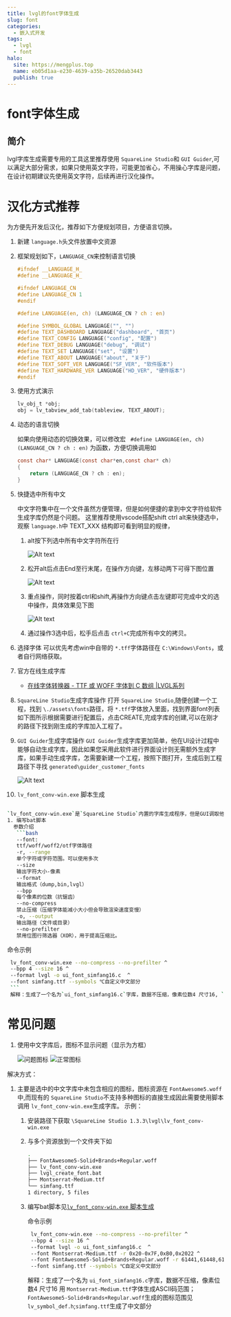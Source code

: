 ```yaml
---
title: lvgl的font字体生成
slug: font
categories:
  - 嵌入式开发
tags:
  - lvgl
  - font
halo:
  site: https://mengplus.top
  name: eb05d1aa-e230-4639-a35b-26520dab3443
  publish: true
---
```

# font字体生成

## 简介

lvgl字库生成需要专用的工具这里推荐使用 `SquareLine Studio`和 `GUI Guider`,可以满足大部分需求，如果只使用英文字符，可能更加省心，不用操心字库是问题，在设计初期建议先使用英文字符，后续再进行汉化操作。

# 汉化方式推荐

为方便先开发后汉化，推荐如下方便规划项目，方便语言切换。

1. 新建 `language.h`头文件放置中文资源
2. 框架规划如下，`LANGUAGE_CN`来控制语言切换

   ```c
   #ifndef __LANGUAGE_H_
   #define __LANGUAGE_H_

   #ifndef LANGUAGE_CN
   #define LANGUAGE_CN 1
   #endif

   #define LANGUAGE(en, ch) (LANGUAGE_CN ? ch : en)

   #define SYMBOL_GLOBAL LANGUAGE("", "")
   #define TEXT_DASHBOARD LANGUAGE("dashboard", "首页")
   #define TEXT_CONFIG LANGUAGE("config", "配置")
   #define TEXT_DEBUG LANGUAGE("debug", "调试")
   #define TEXT_SET LANGUAGE("set", "设置")
   #define TEXT_ABOUT LANGUAGE("about", "关于")
   #define TEXT_SOFT_VER LANGUAGE("SF_VER", "软件版本")
   #define TEXT_HARDWARE_VER LANGUAGE("HD_VER", "硬件版本")
   #endif
   ```
3. 使用方式演示

   ```c
   lv_obj_t *obj;
   obj = lv_tabview_add_tab(tableview, TEXT_ABOUT);
   ```
4. 动态的语言切换

   如果向使用动态的切换效果，可以修改宏 ` #define LANGUAGE(en, ch) (LANGUAGE_CN ? ch : en)` 为函数，方便切换调用如

   ```c
   const char* LANGUAGE(const char*en,const char* ch)
   {
       return (LANGUAGE_CN ? ch : en);
   }
   ```
5. 快捷选中所有中文

   中文字符集中在一个文件虽然方便管理，但是如何便捷的拿到中文字符给软件生成字库仍然是个问题。
   这里推荐使用vscode搭配shift ctrl alt来快捷选中，观察 `language.h`中 TEXT_XXX 结构即可看到明显的规律，

   1. alt按下列选中所有中文字符所在行

      ![Alt text](https://mengplus.top/upload/1.alt_shift-ogvx.png)
   2. 松开alt后点击End至行末尾，在操作方向键，左移动两下可得下图位置

      ![Alt text](https://mengplus.top/upload/2.End_leftx2-xlsw.png)
   3. 重点操作，同时按着ctrl和shift,再操作方向键点击左键即可完成中文的选中操作，具体效果见下图

      ![Alt text](https://mengplus.top/upload/3.ctrl_shift_left-lyrg.png)
   4. 通过操作3选中后，松手后点击 `ctrl+C`完成所有中文的拷贝。
6. 选择字体
   可以优先考虑win中自带的 `*.tff`字体路径在 `C:\Windows\Fonts`，或者自行网络获取。
7. 官方在线生成字库

   - [在线字体转换器 - TTF 或 WOFF 字体到 C 数组 |LVGL系列](https://lvgl.io/tools/fontconverter)
8. `SquareLine Studio`生成字库操作
   打开 `SquareLine Studio`,随便创建一个工程，找到 `\./assets\fonts`路径，将 `*.tff`字体放入里面，找到界面font列表如下图所示根据需要进行配置后，点击CREATE,完成字库的创建,可以在刚才的路径下找到刚生成的字库加入工程了。
9. `GUI Guider`生成字库操作
   `GUI Guider`生成字库更加简单，他在UI设计过程中能够自动生成字库，因此如果您采用此软件进行界面设计则无需额外生成字库，如果手动生成字库，怎需要新建一个工程，按照下图打开，生成后到工程路径下寻找 `generated\guider_customer_fonts`

   ![Alt text](https://mengplus.top/upload/font_Guider-hpyo.png)
10. `lv_font_conv-win.exe` 脚本生成

<h2 id="A123"></h2>

```bash
`lv_font_conv-win.exe`是`SquareLine Studio`内置的字库生成程序，但是GUI调取他，并不能完全的发挥他的功效，这里可以考虑自行编写脚本使用它。
1. 编写bat脚本
  参数介绍
   ```bash
   --font:
   ttf/woff/woff2/otf字体路径
   -r, --range
   单个字符或字符范围。可以使用多次
   --size
   输出字符大小-像素
   --format
   输出格式（dump,bin,lvgl）
   --bpp
   每个像素的位数（抗锯齿）
   --no-compress
   禁止压缩（压缩字体能减小大小但会导致渲染速度变慢）
   -o, --output
   输出路径（文件或目录）
   --no-prefilter
   禁用位图行筛选器（XOR），用于提高压缩比。
   ```
   命令示例
   ```bash
    lv_font_conv-win.exe --no-compress --no-prefilter ^
    --bpp 4 --size 16 ^
    --format lvgl -o ui_font_simfang16.c  ^
    --font simfang.ttf --symbols ℃自定义中文部分
    ```
    解释：生成了一个名为`ui_font_simfang16.c`字库，数据不压缩，像素位数4 尺寸16, `simfang.ttf`作为了字体，`--symbols`指定了要生成的中文
```

# 常见问题

1. 使用中文字库后，图标不显示问题（显示为方框）

    ![问题图标](https://mengplus.top/upload/show_err-lzlw.png)
	![正常图标](https://mengplus.top/upload/normal-kbvx.png)

解决方式：

1. 主要是选中的中文字库中未包含相应的图标，图标资源在 `FontAwesome5.woff`中,而现有的 `SquareLine Studio`不支持多种图标的直接生成因此需要使用脚本调用 `lv_font_conv-win.exe`生成字库。
   示例：
   1. 安装路径下获取 `\SquareLine Studio 1.3.3\lvgl\lv_font_conv-win.exe`
   2. 与多个资源放到一个文件夹下如

      ```bash
      .
      ├── FontAwesome5-Solid+Brands+Regular.woff
      ├── lv_font_conv-win.exe
      ├── lvgl_create_font.bat
      ├── Montserrat-Medium.ttf
      └── simfang.ttf
      1 directory, 5 files
      ```
   3. 编写bat脚本见[`lv_font_conv-win.exe` 脚本生成](#A123)

      命令示例

      ```bash
       lv_font_conv-win.exe --no-compress --no-prefilter ^
       --bpp 4 --size 16 ^
       --format lvgl -o ui_font_simfang16.c  ^
       --font Montserrat-Medium.ttf -r 0x20-0x7F,0xB0,0x2022 ^
       --font FontAwesome5-Solid+Brands+Regular.woff -r 61441,61448,61451,61452,61452,61453,61457,61459,61461,61465,61468,61473,61478,61479,61480,61502,61507,61512,61515,61516,61517,61521,61522,61523,61524,61543,61544,61550,61552,61553,61556,61559,61560,61561,61563,61587,61589,61636,61637,61639,61641,61664,61671,61674,61683,61724,61732,61787,61931,62016,62017,62018,62019,62020,62087,62099,62212,62189,62810,63426,63650 ^
       --font simfang.ttf --symbols ℃自定义中文部分
      ```
      解释：生成了一个名为 `ui_font_simfang16.c`字库，数据不压缩，像素位数4 尺寸16 用 `Montserrat-Medium.ttf`字体生成ASCII码范围；`FontAwesome5-Solid+Brands+Regular.woff`生成的图标范围见 `lv_symbol_def.h`;`simfang.ttf`生成了中文部分

